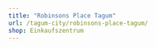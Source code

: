 ```yaml
---
title: "Robinsons Place Tagum"
url: /tagum-city/robinsons-place-tagum/
shop: Einkaufszentrum
---
```

